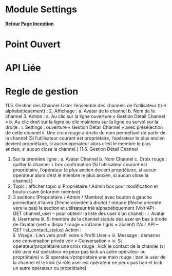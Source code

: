 # Module Settings

**[Retour Page Inception](./00_Page_Inception.md)**

# Point Ouvert

# API Liée

# Regle de gestion

11.5.	 Gestion des Channel
Lister l’ensemble des channels de l’utilisateur (trié alphabétiquement) :
2.	Affichage :
a.	Avatar de la channel
b.	Nom de la channel
3.	Action : 
a.	Au clic sur la ligne ouverture « Gestion Détail Channel »
b.	Au clic droit sur la ligne ou clic maintenu sur la ligne ou survol sur la droite :
i.	Settings : ouverture « Gestion Détail Channel » avec présélection de cette channel
ii.	Une croix rouge à droite du nom permettant de partir de la channel (Si l’utilisateur courant est propriétaire, l’opérateur le plus ancien devient propriétaire, si aucun operateur alors c’est le membre le plus ancien, si aucun close la channel.) 
11.6.	Gestion Détail Channel 
1.	Sur la première ligne :
a.	Avatar Channel
b.	Nom Channel
c.	Croix rouge : quitter la channel + box confirmation (Si l’utilisateur courant est propriétaire, l’opérateur le plus ancien devient propriétaire, si aucun operateur alors c’est le membre le plus ancien, si aucun close la channel.) 
2.	Topic : afficher topic si Propriétaire / Admin box pour modification et bouton save (informer membre)
3.	3 sections (Propriétaire / Admin / Membre) avec bouton à gauche permettant d’ouvrir (flèche orientée à droite) / réduire (flèche orientée vers le bas) la section et utilisateur trié alphabétiquement (Voir API – GET channel_user – pour obtenir la liste des user d’un chanel) : 
i.	Avatar
ii.	Username
iii.	Si membre de la channel statuts des user en bas à droite de l’avatar (vert = dispo / rouge = inGame / gris = absent) (Voir API – GET list_contact_status) Action :  
ii.	Visage : Lien vers profil voire « Profil User »
iii.	Message : démarrer une conversation privée voir « Conversation »
iv.	Si operateur/propriétaire une croix rouge :  kick le contact de la channel (si rôle user est opérateur ne peux pas kick un autre opérateur ou propriétaire)
v.	Si operateur/propriétaire une main rouge : ban le user de la channel et le kick (si rôle user est opérateur ne peux pas ban et kick un autre opérateur ou propriétaire)

